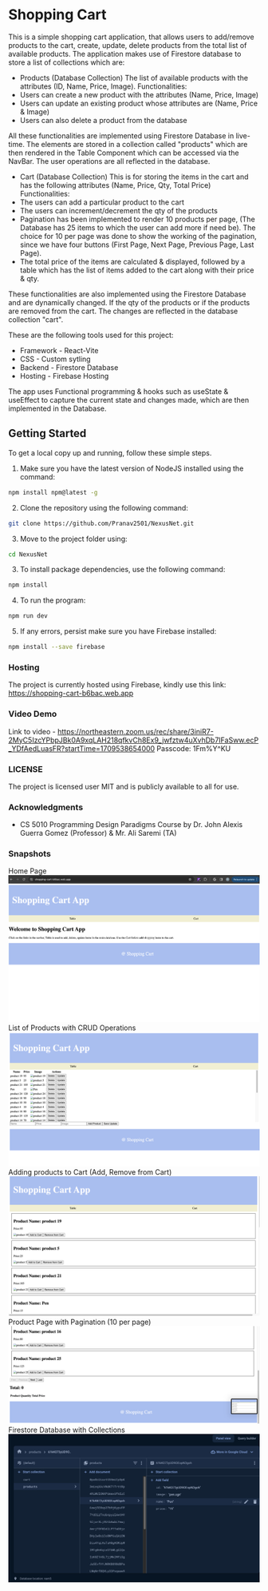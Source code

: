 # Shopping Cart
This is a simple shopping cart application, that allows users to add/remove products to the cart, create, update, delete products from the total list of available products.
The application makes use of Firestore database to store a list of collections which are:

- Products (Database Collection)
 The list of available products with the attributes (ID, Name, Price, Image).
Functionalities:
- Users can create a new product with the attributes (Name, Price, Image)
- Users can update an existing product whose attributes are (Name, Price & Image)
- Users can also delete a product from the database

All these functionalities are implemented using Firestore Database in live-time. The elements are stored in a collection called "products" which are then rendered in the Table Component which can be accessed via the NavBar.
The user operations are all reflected in the database.

- Cart (Database Collection)
This is for storing the items in the cart and has the following attributes (Name, Price, Qty, Total Price)
Functionalities:
- The users can add a particular product to the cart
- The users can increment/decrement the qty of the products
- Pagination has been implemented to render 10 products per page, (The Database has 25 items to which the user can add more if need be). The choice for 10 per page was done to show the working of the pagination, since we have four buttons (First Page, Next Page, Previous Page, Last Page).
- The total price of the items are calculated & displayed, followed by a table which has the list of items added to the cart along with their price & qty.


These functionalities are also implemented using the Firestore Database and are dynamically changed. If the qty of the products or if the products are removed from the cart. The changes are reflected in the database collection "cart".

These are the following tools used for this project:

- Framework - React-Vite
- CSS - Custom sytling
- Backend - Firestore Database
- Hosting - Firebase Hosting

The app uses Functional programming & hooks such as useState & useEffect to capture the current state and changes made, which are then implemented in the Database.


## Getting Started

To get a local copy up and running, follow these simple steps.

1. Make sure you have the latest version of NodeJS installed using the command:

```bash
npm install npm@latest -g
```
2. Clone the repository using the following command:
```bash
git clone https://github.com/Pranav2501/NexusNet.git
```
3. Move to the project folder using:
```bash
cd NexusNet
```

3. To install package dependencies, use the following command:
```bash
npm install
```
4. To run the program:
```bash
npm run dev
```

5. If any errors, persist make sure you have Firebase installed:
```bash
npm install --save firebase
```
### Hosting
The project is currently hosted using Firebase, kindly use this link: https://shopping-cart-b6bac.web.app

### Video Demo
Link to video - https://northeastern.zoom.us/rec/share/3iniR7-2MyC5IzcYPbpJBk0A9xqLAH218qfkvCh8Ex9_jwfztw4uXvhDb7IFaSww.ecP_YDfAedLuasFR?startTime=1709538654000
Passcode: 1Fm%Y^KU
### LICENSE

The project is licensed user MIT and is publicly available to all for use.

### Acknowledgments 
- CS 5010 Programming Design Paradigms Course by Dr. John Alexis Guerra Gomez (Professor) & Mr. Ali Saremi (TA)

### Snapshots
Home Page
![Homepage](./src/images/Homepage.png)
List of Products with CRUD Operations
![Table](./src/images/Table.png)
Adding products to Cart (Add, Remove from Cart)
![Products1](./src/images/Products1.png)
Product Page with Pagination (10 per page)
![Products2](./src/images/Products2.png)
Firestore Database with Collections
![Database](./src/images/Database.png)

